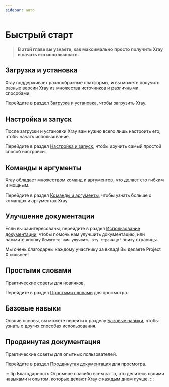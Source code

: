 ```yaml
---
sidebar: auto
---
```

# Быстрый старт

> **В этой главе вы узнаете, как максимально просто получить Xray и начать его использовать.**

## Загрузка и установка

Xray поддерживает разнообразные платформы, и вы можете получить разные версии Xray из множества источников и различными способами.

Перейдите в раздел [Загрузка и установка](./install.md), чтобы загрузить Xray.

## Настройка и запуск

После загрузки и установки Xray вам нужно всего лишь настроить его, чтобы начать использование.

Перейдите в раздел [Настройка и запуск](./config.md), чтобы изучить самый простой способ настройки.

## Команды и аргументы

Xray обладает множеством команд и аргументов, что делает его гибким и мощным.

Перейдите в раздел [Команды и аргументы](./command.md), чтобы узнать больше о командах и аргументах Xray.

## Улучшение документации

Если вы заинтересованы, перейдите в раздел [Использование документации](./document.md), чтобы помочь нам улучшить документацию, или нажмите кнопку `Помогите нам улучшить эту страницу!` внизу страницы.

Мы очень благодарны каждому участнику за вклад! Вы делаете Project X сильнее!

## Простыми словами

Практические советы для новичков.

Перейдите в раздел [Простыми словами](./level-0/) для просмотра.

## Базовые навыки

Освоив основы, вы можете перейти к разделу [Базовые навыки](./level-1/), чтобы узнать о других способах использования.

## Продвинутая документация

Практические советы для опытных пользователей.

Перейдите в раздел [Продвинутая документация](./level-2/) для просмотра.

::: tip Благодарность
Огромное спасибо всем за то, что делитесь своими навыками и опытом, которые делают Xray с каждым днем ​​лучше.
:::


